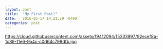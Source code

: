 ```yaml
---
layout: post
title:  "My First Post!"
date:   2016-05-17 14:21:29 -0400
categories: post
---
```


https://cloud.githubusercontent.com/assets/19412094/15333897/92ecef8a-1c39-11e6-9a4c-c0d64c798dfb.jpg
